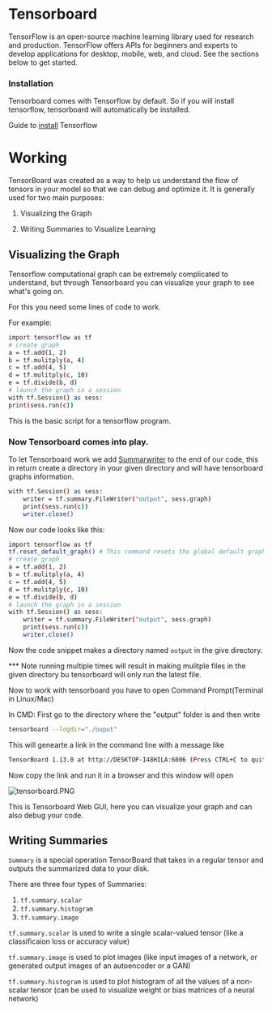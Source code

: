 # Tensorboard

TensorFlow is an open-source machine learning library used for research and production. TensorFlow offers APIs for beginners and experts to develop applications for desktop, mobile, web, and cloud. See the sections below to get started. 

### Installation

Tensorboard comes with Tensorflow by default.
So if you will install tensorflow, tensorboard will automatically be installed.

Guide to [install](https://www.tensorflow.org/install/) Tensorflow 

# Working

TensorBoard was created as a way to help us understand the flow of tensors in your model so that we can debug and optimize it. It is generally used for two main purposes:

1. Visualizing the Graph

2. Writing Summaries to Visualize Learning

## Visualizing  the Graph

Tensorflow computational graph can be extremely complicated to understand, but through Tensorboard you can visualize your graph to see what's going on.

For this you need some lines of code to work.

For example:
```sh
import tensorflow as tf
# create graph
a = tf.add(1, 2)
b = tf.mulitply(a, 4)
c = tf.add(4, 5)
d = tf.mulitply(c, 10)
e = tf.divide(b, d)
# launch the graph in a session
with tf.Session() as sess:
print(sess.run(c))
```

This is the basic script for a tensorflow program.

### Now Tensorboard comes into play.

To let Tensorboard work we add [Summarwriter](https://www.tensorflow.org/api_docs/python/tf/summary) to the end of our code, this in return create a directory in your given directory and will have tensorboard graphs information.

```sh
with tf.Session() as sess:
    writer = tf.summary.FileWriter("output", sess.graph)
    print(sess.run(c))
    writer.close()
```
Now our code looks like this:

```sh
import tensorflow as tf
tf.reset_default_graph() # This command resets the global default graph
# create graph
a = tf.add(1, 2)
b = tf.mulitply(a, 4)
c = tf.add(4, 5)
d = tf.mulitply(c, 10)
e = tf.divide(b, d)
# launch the graph in a session
with tf.Session() as sess:
    writer = tf.summary.FileWriter("output", sess.graph)
    print(sess.run(c))
    writer.close()
```

Now the code snippet makes a directory named `output` in the give directory.

*** Note running multiple times will result in making mulitple files in the given directory bu tensorboard will only run the latest file.

Now to work with tensorboard you have to open Command Prompt(Terminal in Linux/Mac) 

In CMD:
First go to the directory where the "output" folder is and then write

```sh
tensorboard --logdir="./ouput"
```
This will genearte a link in the command line with a message like

```sh
TensorBoard 1.13.0 at http://DESKTOP-I48HILA:6006 (Press CTRL+C to quit)
```
 
Now copy the link and run it in a browser and this window will open

![tensorboard.PNG](https://www.dropbox.com/s/qh6m1zo8iimp1r4/tensorboard.PNG?dl=0&raw=1)


This is Tensorboard Web GUI, here you can visualize your graph and can also debug your code.

## Writing Summaries

`Summary` is a special operation TensorBoard that takes in a regular tensor and outputs the summarized data to your disk.

There are three four types of Summaries:

1.  `tf.summary.scalar`
2.  `tf.summary.histogram`
3.  `tf.summary.image`

`tf.summary.scalar` is used to write a single scalar-valued tensor (like a classificaion loss or accuracy value)

`tf.summary.image` is used to plot images (like input images of a network, or generated output images of an autoencoder or a GAN)

`tf.summary.histogram` is used to plot histogram of all the values of a non-scalar tensor (can be used to visualize weight or bias matrices of a neural network)
